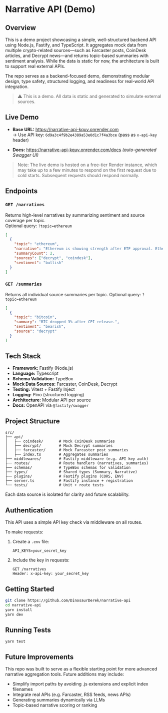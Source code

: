 # Narrative API (Demo)

## Overview

This is a demo project showcasing a simple, well-structured backend API using Node.js, Fastify, and TypeScript. It aggregates mock data from multiple crypto-related sources—such as Farcaster posts, CoinDesk articles, and Decrypt news—and returns topic-based summaries with sentiment analysis. While the data is static for now, the architecture is built to support real external APIs.

The repo serves as a backend-focused demo, demonstrating modular design, type safety, structured logging, and readiness for real-world API integration.

> ⚠️ This is a demo. All data is static and generated to simulate external sources.

## Live Demo

- **Base URL:** https://narrative-api-kquv.onrender.com  
  → Use API key: `6d9a3c4f9b2e4389a53e0d1c7f4a3bce` (pass as `x-api-key` header)

- **Docs:** https://narrative-api-kquv.onrender.com/docs _(auto-generated Swagger UI)_

> Note: The live demo is hosted on a free-tier Render instance, which may take up to a few minutes to respond on the first request due to cold starts. Subsequent requests should respond normally.

## Endpoints

### `GET /narratives`

Returns high-level narratives by summarizing sentiment and source coverage per topic.  
Optional query: `?topic=ethereum`

```json
[
  {
    "topic": "ethereum",
    "narrative": "Ethereum is showing strength after ETF approval. Ethereum volumes spike as markets rebound.",
    "summaryCount": 2,
    "sources": ["decrypt", "coindesk"],
    "sentiment": "bullish"
  }
]
```

### `GET /summaries`

Returns all individual source summaries per topic.
Optional query: `?topic=ethereum`

```json
[
  {
    "topic": "bitcoin",
    "summary": "BTC dropped 3% after CPI release.",
    "sentiment": "bearish",
    "source": "decrypt"
  }
]
```

## Tech Stack

- **Framework:** Fastify (Node.js)
- **Language:** Typescript
- **Schema Validation:** TypeBox
- **Mock Data Sources:** Farcaster, CoinDesk, Decrypt
- **Testing:** Vitest + Fastify Inject
- **Logging:** Pino (structured logging)
- **Architecture:** Modular API per source
- **Docs:** OpenAPI via `@fastify/swagger`

## Project Structure

```
src/
├── api/
│   ├── coindesk/       # Mock CoinDesk summaries
│   ├── decrypt/        # Mock Decrypt summaries
│   ├── farcaster/      # Mock Farcaster post summaries
│   ├── index.ts        # Aggregates summaries
├── middlewares/        # Fastify middleware (e.g. API key auth)
├── routes/             # Route handlers (narratives, summaries)
├── schemas/            # TypeBox schemas for validation
├── types/              # Shared types (Summary, Narrative)
├── plugins/            # Fastify plugins (CORS, ENV)
├── server.ts           # Fastify instance + registration
└── tests/              # Unit + route tests

```

Each data source is isolated for clarity and future scalability.

## Authentication

This API uses a simple API key check via middleware on all routes.

To make requests:

1. Create a `.env` file:
   ```env
   API_KEYS=your_secret_key
   ```
2. Include the key in requests:
   ```
   GET /narratives
   Header: x-api-key: your_secret_key
   ```

## Getting Started

```bash
git clone https://github.com/DinosaurDerek/narrative-api
cd narrative-api
yarn install
yarn dev
```

## Running Tests

```
yarn test
```

## Future Improvements

This repo was built to serve as a flexible starting point for more advanced narrative aggregation tools. Future additions may include:

- Simplify import paths by avoiding .js extensions and explicit index filenames
- Integrate real APIs (e.g. Farcaster, RSS feeds, news APIs)
- Generating summaries dynamically via LLMs
- Topic-based narrative scoring or ranking
